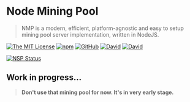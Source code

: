 # Node Mining Pool

> NMP is a modern, efficient, platform-agnostic and easy to setup mining pool server implementation, written in NodeJS.

[![The MIT License](https://img.shields.io/badge/license-MIT-orange.svg?style=flat-square)](http://opensource.org/licenses/MIT)
[![npm](https://img.shields.io/npm/v/node-mining-pool.svg?style=flat-square)](https://www.npmjs.com/package/node-mining-pool)
[![GitHub](https://img.shields.io/github/release/InspiredBeings/node-mining-pool.svg?style=flat-square)](https://github.com/InspiredBeings/node-mining-pool/releases)
[![David](https://img.shields.io/david/InspiredBeings/node-mining-pool.svg?style=flat-square)](https://david-dm.org/InspiredBeings/node-mining-pool?type=dev)
[![David](https://img.shields.io/david/dev/InspiredBeings/node-mining-pool.svg?style=flat-square)](https://david-dm.org/InspiredBeings/node-mining-pool?type=dev)

[![NSP Status](https://nodesecurity.io/orgs/ivan-gabriele/projects/220cb016-486a-4aa5-93f2-57cbe9ec4b7c/badge)](https://nodesecurity.io/orgs/ivan-gabriele/projects/220cb016-486a-4aa5-93f2-57cbe9ec4b7c)

## Work in progress...

> **Don't use that mining pool for now. It's in very early stage.**
